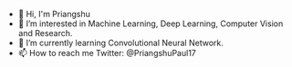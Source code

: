 - 👋 Hi, I'm Priangshu
- 👀 I’m interested in Machine Learning, Deep Learning, Computer Vision and Research.
- 🌱 I’m currently learning Convolutional Neural Network.
- 📫 How to reach me Twitter: @PriangshuPaul17

<!---
priangshu17/priangshu17 is a ✨ special ✨ repository because its `README.md` (this file) appears on your GitHub profile.
You can click the Preview link to take a look at your changes.
--->
